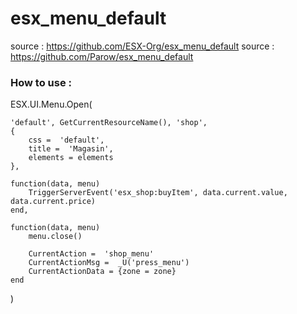 # esx_menu_default

source : https://github.com/ESX-Org/esx_menu_default
source : https://github.com/Parow/esx_menu_default

### How to use :


ESX.UI.Menu.Open(

	'default', GetCurrentResourceName(), 'shop',
	{
		css =  'default',
		title =  'Magasin',
		elements = elements
	},

	function(data, menu)
		TriggerServerEvent('esx_shop:buyItem', data.current.value, data.current.price)
	end,

	function(data, menu)
		menu.close()

		CurrentAction =  'shop_menu'
		CurrentActionMsg =  _U('press_menu')
		CurrentActionData = {zone = zone}
	end

)

